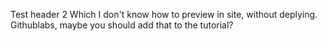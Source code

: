Test header 2
Which I don't know how to preview in site, without deplying. Githublabs, maybe you should add that to the tutorial? 
